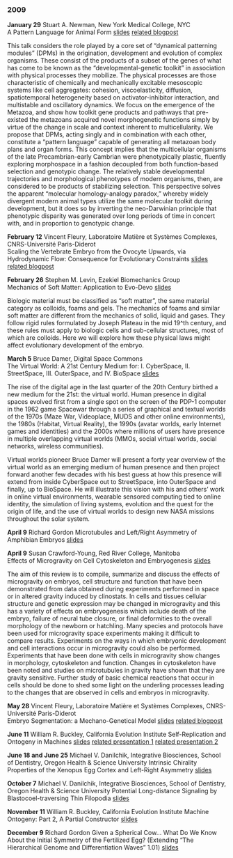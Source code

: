 ### 2009  
__January 29__ Stuart A. Newman, New York Medical College, NYC  
A Pattern Language for Animal Form [slides](https://github.com/Orthogonal-Research-Lab/Education-and-Participation/blob/master/Embryo%20Physics/Presentations/Newman2009.pdf) [related blogpost](http://embryogenesisexplained.rudnyi.ru/2010/11/the-origin-of-animal-eggs.html)

This talk considers the role played by a core set of “dynamical patterning modules” (DPMs) in the origination, development and evolution of complex organisms. These consist of the products of a subset of the genes of what has come to be known as the “developmental-genetic toolkit” in association with physical processes they mobilize. The physical processes are those characteristic of chemically and mechanically excitable mesoscopic systems like cell aggregates: cohesion, viscoelasticity, diffusion, spatiotemporal heterogeneity based on activator-inhibitor interaction, and multistable and oscillatory dynamics. We focus on the emergence of the Metazoa, and show how toolkit gene products and pathways that pre-existed the metazoans acquired novel morphogenetic functions simply by virtue of the change in scale and context inherent to multicellularity. We propose that DPMs, acting singly and in combination with each other, constitute a “pattern language” capable of generating all metazoan body plans and organ forms. This concept implies that the multicellular organisms of the late Precambrian-early Cambrian were phenotypically plastic, fluently exploring morphospace in a fashion decoupled from both function-based selection and genotypic change. The relatively stable developmental trajectories and morphological phenotypes of modern organisms, then, are considered to be products of stabilizing selection. This perspective solves the apparent “molecular homology-analogy paradox,” whereby widely divergent modern animal types utilize the same molecular toolkit during development, but it does so by inverting the neo-Darwinian principle that phenotypic disparity was generated over long periods of time in concert with, and in proportion to genotypic change.

__February 12__ Vincent Fleury, Laboratoire Matière et Systèmes Complexes, CNRS-Université Paris-Diderot   
Scaling the Vertebrate Embryo from the Ovocyte Upwards, via Hydrodynamic Flow: Consequence for Evolutionary Constraints [slides](https://github.com/Orthogonal-Research-Lab/Education-and-Participation/blob/master/Embryo%20Physics/Presentations/Fleury2009a.pdf) [related blogpost](http://embryogenesisexplained.rudnyi.ru/2009/05/embryo-segmentation-a-mechano-genetical-model.html)


__February 26__ Stephen M. Levin, Ezekiel Biomechanics Group  
Mechanics of Soft Matter: Application to Evo-Devo [slides](https://github.com/Orthogonal-Research-Lab/Education-and-Participation/blob/master/Embryo%20Physics/Presentations/Levin2009.pdf)

Biologic material must be classified as “soft matter”, the same material category as colloids, foams and gels. The mechanics of foams and similar soft matter are different from the mechanics of solid, liquid and gases. They follow rigid rules formulated by Joseph Plateau in the mid 19^th century, and these rules must apply to biologic cells and sub-cellular structures, most of which are colloids. Here we will explore how these physical laws might affect evolutionary development of the embryo.  

__March 5__ Bruce Damer, Digital Space Commons  
The Virtual World: A 21st Century Medium for: I. CyberSpace, II. StreetSpace, III. OuterSpace, and IV. BioSpace [slides](https://github.com/Orthogonal-Research-Lab/Education-and-Participation/blob/master/Embryo%20Physics/Presentations/Damer2009.pdf)

The rise of the digital age in the last quarter of the 20th Century birthed a new medium for the 21st: the virtual world. Human presence in digital spaces evolved first from a single spot on the screen of the PDP-1 computer in the 1962 game Spacewar  through a series of graphical and textual worlds of the 1970s (Maze War, Videoplace, MUDS and other online environments), the 1980s (Habitat, Virtual Reality), the 1990s (avatar worlds, early Internet games and identities) and the 2000s where millions of users have presence in multiple overlapping virtual worlds (MMOs, social virtual worlds, social networks, wireless communities).

Virtual worlds pioneer Bruce Damer will present a forty year overview of the virtual world as an emerging medium of human presence and then project forward another few decades with his best guess at how this presence will extend from inside CyberSpace out to StreetSpace, into OuterSpace and finally, up to BioSpace. He will illustrate this vision with his and others’ work in online virtual environments, wearable sensored computing tied to online identity, the simulation of living systems, evolution and the quest for the origin of life, and the use of virtual worlds to design new NASA missions throughout the solar system.  

__April 9__ Richard Gordon
Microtubules and Left/Right Asymmetry of Amphibian Embryos [slides](https://github.com/Orthogonal-Research-Lab/Education-and-Participation/blob/master/Embryo%20Physics/Presentations/Gordon2009Microtubules.pdf)


__April 9__ Susan Crawford-Young, Red River College, Manitoba  
Effects of Microgravity on Cell Cytoskeleton and Embryogenesis [slides](https://github.com/Orthogonal-Research-Lab/Education-and-Participation/blob/master/Embryo%20Physics/Presentations/Crawford-Young2009.pdf)

The aim of this review is to compile, summarize and discuss the effects of microgravity on embryos, cell structure and function that have been demonstrated from data obtained during experiments performed in space or in altered gravity induced by clinostats. In cells and tissues cellular structure and genetic expression may be changed in microgravity and this has a variety of effects on embryogenesis which include death of the embryo, failure of neural tube closure, or final deformities to the overall morphology of the newborn or hatchling. Many species and protocols have been used for microgravity space experiments making it difficult to compare results. Experiments on the ways in which embryonic development and cell interactions occur in microgravity could also be performed. Experiments that have been done with cells in microgravity show changes in morphology, cytoskeleton and function. Changes in cytoskeleton have been noted and studies on microtubules in gravity have shown that they are gravity sensitive. Further study of basic chemical reactions that occur in cells should be done to shed some light on the underling processes leading to the changes that are observed in cells and embryos in microgravity.

__May 28__ Vincent Fleury, Laboratoire Matière et Systèmes Complexes, CNRS-Université Paris-Diderot   
Embryo Segmentation: a Mechano-Genetical Model [slides](https://github.com/Orthogonal-Research-Lab/Education-and-Participation/blob/master/Embryo%20Physics/Presentations/Fleury2009b.pdf) [related blogpost](http://embryogenesisexplained.rudnyi.ru/2009/02/scaling-the-vertebrate-embryo.html)


__June 11__ William R. Buckley, California Evolution Institute
Self-Replication and Ontogeny in Machines [slides](https://github.com/Orthogonal-Research-Lab/Education-and-Participation/blob/master/Embryo%20Physics/Presentations/Buckley2009a.pdf) [related presentation 1](https://github.com/Orthogonal-Research-Lab/Education-and-Participation/blob/master/Embryo%20Physics/Presentations/Buckley2009b.pdf) [related presentation 2](https://github.com/Orthogonal-Research-Lab/Education-and-Participation/blob/master/Embryo%20Physics/Presentations/Buckley2010.pdf)


__June 18 and June 25__ Michael V. Danilchik, Integrative Biosciences, School of Dentistry, Oregon Health & Science University
Intrinsic Chirality Properties of the Xenopus Egg Cortex and Left-Right Asymmetry [slides]()


__October 7__ Michael V. Danilchik, Integrative Biosciences, School of Dentistry, Oregon Health & Science University
Potential Long-distance Signaling by Blastocoel-traversing Thin Filopodia [slides](https://github.com/Orthogonal-Research-Lab/Education-and-Participation/blob/master/Embryo%20Physics/Presentations/Danilchik2009b.pdf)


__November 11__ William R. Buckley, California Evolution Institute
Machine Ontogeny: Part 2, A Partial Constructor [slides](https://github.com/Orthogonal-Research-Lab/Education-and-Participation/blob/master/Embryo%20Physics/Presentations/Buckley2009b.pdf)


__December 9__ Richard Gordon
Given a Spherical Cow… What Do We Know About the Initial Symmetry of the Fertilized Egg? (Extending “The Hierarchical Genome and Differentiation Waves” 1.01) [slides](https://github.com/Orthogonal-Research-Lab/Education-and-Participation/blob/master/Embryo%20Physics/Presentations/Gordon2009.pdf)
